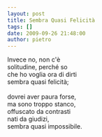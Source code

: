 ```yaml
---
layout: post
title: Sembra Quasi Felicità
tags: []
date: 2009-09-26 21:48:00
author: pietro
---
```

Invece no, non c'è<br/>solitudine, perché so<br/>che ho voglia ora di dirti<br/>sembra quasi felicità;<br/><br/>dovrei aver paura forse,<br/>ma sono troppo stanco,<br/>offuscato da contrasti<br/>nati da giudizi,<br/>sembra quasi impossibile.
